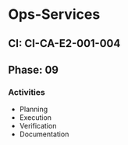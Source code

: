 # Ops-Services

## CI: CI-CA-E2-001-004
## Phase: 09

### Activities
- Planning
- Execution
- Verification
- Documentation
